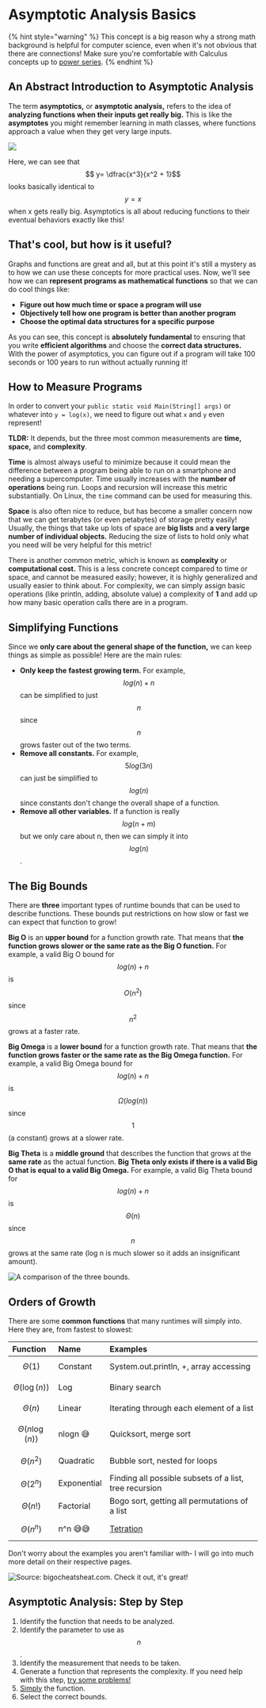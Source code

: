# Asymptotic Analysis Basics

{% hint style="warning" %}
This concept is a big reason why a strong math background is helpful for computer science, even when it's not obvious that there are connections! Make sure you're comfortable with Calculus concepts up to [power series](http://tutorial.math.lamar.edu/Classes/CalcII/PowerSeries.aspx).
{% endhint %}

## An Abstract Introduction to Asymptotic Analysis

The term **asymptotics,** or **asymptotic analysis,** refers to the idea of **analyzing functions when their inputs get really big.** This is like the **asymptotes** you might remember learning in math classes, where functions approach a value when they get very large inputs.

![](../.gitbook/assets/image%20%2876%29.png)

Here, we can see that $$ y= \dfrac{x^3}{x^2 + 1}$$ looks basically identical to $$y = x$$ when x gets really big. Asymptotics is all about reducing functions to their eventual behaviors exactly like this!

## That's cool, but how is it useful?

Graphs and functions are great and all, but at this point it's still a mystery as to how we can use these concepts for more practical uses. Now, we'll see how we can **represent programs as mathematical functions** so that we can do cool things like:

* **Figure out how much time or space a program will use**
* **Objectively tell how one program is better than another program**
* **Choose the optimal data structures for a specific purpose**

As you can see, this concept is **absolutely fundamental** to ensuring that you write **efficient algorithms** and choose the **correct data structures.** With the power of asymptotics, you can figure out if a program will take 100 seconds or 100 years to run without actually running it!

## How to Measure Programs

In order to convert your `public static void Main(String[] args)` or whatever into `y = log(x)`, we need to figure out what `x` and `y` even represent!

**TLDR:** It depends, but the three most common measurements are **time, space,** and **complexity**. 

**Time** is almost always useful to minimize because it could mean the difference between a program being able to run on a smartphone and needing a supercomputer. Time usually increases with the **number of operations** being run. Loops and recursion will increase this metric substantially. On Linux, the `time` command can be used for measuring this.

**Space** is also often nice to reduce, but has become a smaller concern now that we can get terabytes \(or even petabytes\) of storage pretty easily! Usually, the things that take up lots of space are **big lists** and **a very large number of individual objects.** Reducing the size of lists to hold only what you need will be very helpful for this metric!

There is another common metric, which is known as **complexity** or **computational cost.** This is a less concrete concept compared to time or space, and cannot be measured easily; however, it is highly generalized and usually easier to think about. For complexity, we can simply assign basic operations \(like println, adding, absolute value\) a complexity of **1** and add up how many basic operation calls there are in a program.

## Simplifying Functions

Since we **only care about the general shape of the function,** we can keep things as simple as possible! Here are the main rules:

* **Only keep the** **fastest growing term.** For example,  $$log(n) + n$$ can be simplified to just $$n$$since $$n$$ grows faster out of the two terms.
* **Remove all constants.** For example,  $$5log(3n)$$ can just be simplified to $$log(n)$$since constants don't change the overall shape of a function.
* **Remove all other variables.** If a function is really $$log(n + m) $$ but we only care about n, then we can simply it into  $$log(n)$$.

## The Big Bounds

There are **three** important types of runtime bounds that can be used to describe functions. These bounds put restrictions on how slow or fast we can expect that function to grow!

**Big O** is an **upper bound** for a function growth rate. That means that **the function grows slower or the same rate as the Big O function.** For example, a valid Big O bound for $$log(n) + n$$ is $$O(n^2) $$ since $$n^2$$ grows at a faster rate.

**Big Omega** is a **lower bound** for a function growth rate. That means that **the function grows faster or the same rate as the Big Omega function.** For example, a valid Big Omega bound for  $$log(n) + n$$ is $$\Omega(log(n)) $$ since $$1$$ \(a constant\) grows at a slower rate.

**Big Theta** is a **middle ground** that describes the function that grows at the **same rate** as the actual function. **Big Theta only exists if there is a valid Big O that is equal to a valid Big Omega.** For example, a valid Big Theta bound for  $$log(n) + n$$ is $$\Theta(n) $$ since $$n$$ grows at the same rate \(log n is much slower so it adds an insignificant amount\).



![A comparison of the three bounds.](../.gitbook/assets/image%20%2852%29.png)

## Orders of Growth

There are some **common functions** that many runtimes will simply into. Here they are, from fastest to slowest:

| Function | Name | Examples |
| :--- | :--- | :--- |
| $$\Theta(1)$$  | Constant | System.out.println, +, array accessing |
| $$\Theta(\log(n))$$  | Log | Binary search |
| $$\Theta(n)$$  | Linear | Iterating through each element of a list |
| $$\Theta(n\log(n))$$  | nlogn 😅 | Quicksort, merge sort |
| $$\Theta(n^2)$$  | Quadratic | Bubble sort, nested for loops |
| $$\Theta(2^n)$$  | Exponential | Finding all possible subsets of a list, tree recursion |
| $$\Theta(n!)$$  | Factorial | Bogo sort, getting all permutations of a list |
| $$\Theta(n^n)$$  | n^n 😅😅 | [Tetration](https://en.wikipedia.org/wiki/Tetration) |

Don't worry about the examples you aren't familiar with- I will go into much more detail on their respective pages.

![Source: bigocheatsheat.com. Check it out, it&apos;s great!](../.gitbook/assets/image%20%2813%29.png)

## Asymptotic Analysis: Step by Step

1. Identify the function that needs to be analyzed.
2. Identify the parameter to use as $$n$$.
3. Identify the measurement that needs to be taken.
4. Generate a function that represents the complexity. If you need help with this step, [try some problems!](asymptotics-practice.md)
5. [Simply](asymptotics.md#simplifying-functions) the function.
6. Select the correct bounds.

